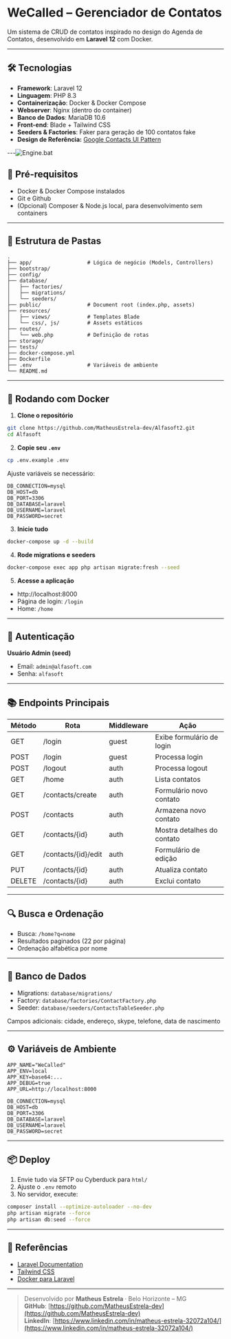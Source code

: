 # WeCalled – Gerenciador de Contatos

Um sistema de CRUD de contatos inspirado no design do Agenda de Contatos, desenvolvido em **Laravel 12** com Docker.

---

## 🛠 Tecnologias

- **Framework**: Laravel 12
- **Linguagem**: PHP 8.3
- **Containerização**: Docker & Docker Compose
- **Webserver**: Nginx (dentro do container)
- **Banco de Dados**: MariaDB 10.6
- **Front-end**: Blade + Tailwind CSS
- **Seeders & Factories**: Faker para geração de 100 contatos fake
- **Design de Referência:** [Google Contacts UI Pattern](https://drive.google.com/file/d/1Y9myH06uybW56sP7aoQi0WyWNA0DAl-H/view?usp=drive_link)

---![Engine.bat](https://github.com/user-attachments/assets/134a997b-2ce0-4195-8d61-3bb8b90ae284)


## 🚀 Pré-requisitos

- Docker & Docker Compose instalados
- Git e Github
- (Opcional) Composer & Node.js local, para desenvolvimento sem containers

---

## 📁 Estrutura de Pastas

```
.
├── app/                  # Lógica de negócio (Models, Controllers)
├── bootstrap/
├── config/
├── database/
│   ├── factories/
│   ├── migrations/
│   └── seeders/
├── public/               # Document root (index.php, assets)
├── resources/
│   ├── views/            # Templates Blade
│   └── css/, js/         # Assets estáticos
├── routes/
│   └── web.php           # Definição de rotas
├── storage/
├── tests/
├── docker-compose.yml
├── Dockerfile
├── .env                  # Variáveis de ambiente
└── README.md
```

---

## 🐳 Rodando com Docker

1. **Clone o repositório**

```bash
git clone https://github.com/MatheusEstrela-dev/Alfasoft2.git
cd Alfasoft
```

2. **Copie seu `.env`**

```bash
cp .env.example .env
```

Ajuste variáveis se necessário:

```dotenv
DB_CONNECTION=mysql
DB_HOST=db
DB_PORT=3306
DB_DATABASE=laravel
DB_USERNAME=laravel
DB_PASSWORD=secret
```

3. **Inicie tudo**

```bash
docker-compose up -d --build
```

4. **Rode migrations e seeders**

```bash
docker-compose exec app php artisan migrate:fresh --seed
```

5. **Acesse a aplicação**

- http://localhost:8000
- Página de login: `/login`
- Home: `/home`

---

## 👤 Autenticação

**Usuário Admin (seed)**

- Email: `admin@alfasoft.com`
- Senha: `alfasoft`

---

## 📚 Endpoints Principais

| Método | Rota                | Middleware | Ação                       |
| ------ | ------------------- | ---------- | -------------------------- |
| GET    | /login              | guest      | Exibe formulário de login  |
| POST   | /login              | guest      | Processa login             |
| POST   | /logout             | auth       | Processa logout            |
| GET    | /home               | auth       | Lista contatos             |
| GET    | /contacts/create    | auth       | Formulário novo contato    |
| POST   | /contacts           | auth       | Armazena novo contato      |
| GET    | /contacts/{id}      | auth       | Mostra detalhes do contato |
| GET    | /contacts/{id}/edit | auth       | Formulário de edição       |
| PUT    | /contacts/{id}      | auth       | Atualiza contato           |
| DELETE | /contacts/{id}      | auth       | Exclui contato             |

---

## 🔍 Busca e Ordenação

- Busca: `/home?q=nome`
- Resultados paginados (22 por página)
- Ordenação alfabética por nome

---

## 💾 Banco de Dados

- Migrations: `database/migrations/`
- Factory: `database/factories/ContactFactory.php`
- Seeder: `database/seeders/ContactsTableSeeder.php`

Campos adicionais: cidade, endereço, skype, telefone, data de nascimento

---

## ⚙️ Variáveis de Ambiente

```dotenv
APP_NAME="WeCalled"
APP_ENV=local
APP_KEY=base64:...
APP_DEBUG=true
APP_URL=http://localhost:8000

DB_CONNECTION=mysql
DB_HOST=db
DB_PORT=3306
DB_DATABASE=laravel
DB_USERNAME=laravel
DB_PASSWORD=secret
```

---

## 📦 Deploy

1. Envie tudo via SFTP ou Cyberduck para `html/`
2. Ajuste o `.env` remoto
3. No servidor, execute:

```bash
composer install --optimize-autoloader --no-dev
php artisan migrate --force
php artisan db:seed --force
```

---

## 📖 Referências

- [Laravel Documentation](https://laravel.com/docs/12.x)
- [Tailwind CSS](https://tailwindcss.com/docs)
- [Docker para Laravel](https://laravel.com/docs/12.x/sail)

---

> Desenvolvido por **Matheus Estrela** · Belo Horizonte – MG  
> **GitHub**: [https://github.com/MatheusEstrela-dev](https://github.com/MatheusEstrela-dev)  
> **LinkedIn**: [https://www.linkedin.com/in/matheus-estrela-32072a104/](https://www.linkedin.com/in/matheus-estrela-32072a104/)
